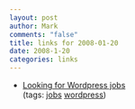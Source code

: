 ```yaml
--- 
layout: post
author: Mark
comments: "false"
title: links for 2008-01-20
date: 2008-1-20
categories: links
---
```

<ul class="delicious">
	<li>
		<div class="delicious-link"><a href="http://wpcandy.com/looking-for-wordpress-jobs/">Looking for Wordpress jobs</a></div>
		<div class="delicious-tags">(tags: <a href="http://del.icio.us/zanshin/jobs">jobs</a> <a href="http://del.icio.us/zanshin/wordpress">wordpress</a>)</div>
	</li>
</ul>
